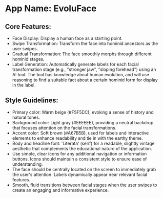 # **App Name**: EvoluFace

## Core Features:

- Face Display: Display a human face as a starting point.
- Swipe Transformation: Transform the face into hominid ancestors as the user swipes.
- Gradual Transformation: The face smoothly morphs through different hominid stages.
- Label Generation: Automatically generate labels for each facial transformation stage (e.g., "stronger jaw", "sloping forehead") using an AI tool. The tool has knowledge about human evolution, and will use reasoning to find a suitable fact about a certain hominid form for display in the label.

## Style Guidelines:

- Primary color: Warm beige (#F5F5DC), evoking a sense of history and natural tones.
- Background color: Light gray (#EEEEEE), providing a neutral backdrop that focuses attention on the facial transformations.
- Accent color: Soft brown (#A67B5B), used for labels and interactive elements to enhance readability and tie in with the earthy theme.
- Body and headline font: 'Literata' (serif) for a readable, slightly vintage aesthetic that complements the educational nature of the application.
- Use simple, clear icons for any additional navigation or information buttons. Icons should maintain a consistent style to ensure ease of understanding.
- The face should be centrally located on the screen to immediately grab the user's attention. Labels dynamically appear near relevant facial features.
- Smooth, fluid transitions between facial stages when the user swipes to create an engaging and informative experience.
